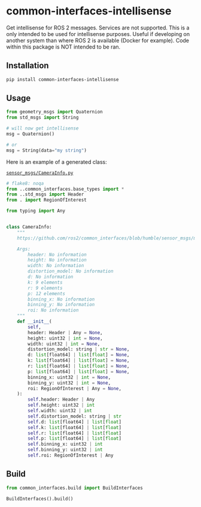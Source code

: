 # common-interfaces-intellisense
Get intellisense for ROS 2 messages. Services are not supported. 
This is a only intended to be used for intellisense purposes.
Useful if developing on another system than where ROS 2 is available (Docker for example).
Code within this package is NOT intended to be ran.

## Installation
```bash
pip install common-interfaces-intellisense
```

## Usage
```python
from geometry_msgs import Quaternion
from std_msgs import String

# will now get intellisense
msg = Quaternion()

# or
msg = String(data="my string")
```

Here is an example of a generated class:

[`sensor_msgs/CameraInfo.py`](/src/sensor_msgs/CameraInfo.py)

```python
# flake8: noqa
from ..common_interfaces.base_types import *
from ..std_msgs import Header
from . import RegionOfInterest

from typing import Any


class CameraInfo:
    """
    https://github.com/ros2/common_interfaces/blob/humble/sensor_msgs/msg/CameraInfo.msg

    Args:
        header: No information
        height: No information
        width: No information
        distortion_model: No information
        d: No information
        k: 9 elements
        r: 9 elements
        p: 12 elements
        binning_x: No information
        binning_y: No information
        roi: No information
    """
    def __init__(
        self,
        header: Header | Any = None,
        height: uint32 | int = None,
        width: uint32 | int = None,
        distortion_model: string | str = None,
        d: list[float64] | list[float] = None,
        k: list[float64] | list[float] = None,
        r: list[float64] | list[float] = None,
        p: list[float64] | list[float] = None,
        binning_x: uint32 | int = None,
        binning_y: uint32 | int = None,
        roi: RegionOfInterest | Any = None,
    ):
        self.header: Header | Any
        self.height: uint32 | int
        self.width: uint32 | int
        self.distortion_model: string | str
        self.d: list[float64] | list[float]
        self.k: list[float64] | list[float]
        self.r: list[float64] | list[float]
        self.p: list[float64] | list[float]
        self.binning_x: uint32 | int
        self.binning_y: uint32 | int
        self.roi: RegionOfInterest | Any

```

## Build
```python
from common_interfaces.build import BuildInterfaces

BuildInterfaces().build()
```
